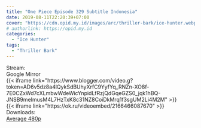 ```yaml
---
title: "One Piece Episode 329 Subtitle Indonesia"
date: 2019-08-11T22:20:39+07:00
cover: "https://cdn.opid.my.id/images/arc/thriller-bark/ice-hunter.webp" # Optional, cover
# authorlink: https://opid.my.id
categories:
  - "Ice Hunter"
tags:
  - "Thriller Bark"
---
```

<div class="ui menu violet borderless inverted">
  <div class="header item active">
        Stream:
    </div>
  <a class="active item" data-tab="google">
    <i class="google drive icon"></i> Google
  </a>
  <a class="item nounderline" data-tab="mirror">
    <i class="odnoklassniki icon"></i> Mirror
  </a>
</div>
<div class="ui bottom attached tab segment active" style="border:0 !important;" data-tab="google">
{{< iframe link="https://www.blogger.com/video.g?token=AD6v5dz8a4lQykSdBUhyXrfC9YyfYq_RNZn-XO8f-7E0CZxWd7cXLmbwWdeWicYnpidLfRzjQdGqeGZS0_jqk1hBQ-JNSB9meImusM4L7HzTxK8c31NZ8CoiDkMrq1f3sgUM2Li4M2M" >}}
</div>
<div class="ui bottom attached tab segment" style="border:0 !important;" data-tab="mirror">
{{< iframe link="https://ok.ru/videoembed/2166466087670" >}}
</div>
<div class="ui menu violet borderless inverted">
  <div class="header item active">
        Downloads:
    </div>
  <a class="item nounderline" href="https://ouo.io/J76yq2" target="_blank" rel="dofollow"><i class="google drive icon"></i>
    Average 480p</a>
</div>